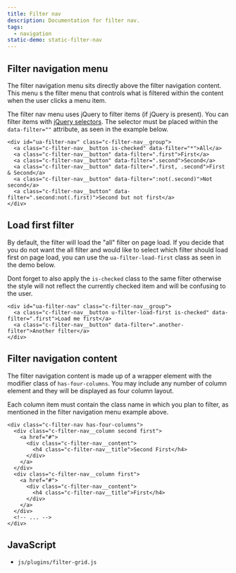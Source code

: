 ```yaml
---
title: Filter nav
description: Documentation for filter nav.
tags:
  - navigation
static-demo: static-filter-nav
---
```


## Filter navigation menu

The filter navigation menu sits directly above the filter navigation content. This menu s the filter menu that controls what is filtered within the content when the user clicks a menu item.

The filter nav menu uses jQuery to filter items (if jQuery is present). You can filter items with [jQuery selectors](http://api.jquery.com/category/selectors/). The selector must be placed within the `data-filter=""` attribute, as seen in the example below.

```html_example
<div id="ua-filter-nav" class="c-filter-nav__group">
  <a class="c-filter-nav__button is-checked" data-filter="*">All</a>
  <a class="c-filter-nav__button" data-filter=".first">First</a>
  <a class="c-filter-nav__button" data-filter=".second">Second</a>
  <a class="c-filter-nav__button" data-filter=".first, .second">First & Second</a>
  <a class="c-filter-nav__button" data-filter=":not(.second)">Not second</a>
  <a class="c-filter-nav__button" data-filter=".second:not(.first)">Second but not first</a>
</div>
```

## Load first filter

By default, the filter will load the "all" filter on page load. If you decide that you do not want the all filter and would like to select which filter should load first on page load, you can use the `ua-filter-load-first` class as seen in the demo below. 

Dont forget to also apply the `is-checked` class to the same filter otherwise the style will not reflect the currently checked item and will be confusing to the user.

```html_example
<div id="ua-filter-nav" class="c-filter-nav__group">
  <a class="c-filter-nav__button u-filter-load-first is-checked" data-filter=".first">Load me first</a>
  <a class="c-filter-nav__button" data-filter=".another-filter">Another filter</a>
</div>
```

## Filter navigation content

The filter navigation content is made up of a wrapper element with the modifier class of `has-four-columns`. You may include any number of column element and they will be displayed as four column layout. 
 
Each column item must contain the class name in which you plan to filter, as mentioned in the filter navigation menu example above.

```html_example
<div class="c-filter-nav has-four-columns">
  <div class="c-filter-nav__column second first">
    <a href="#">
      <div class="c-filter-nav__content">
        <h4 class="c-filter-nav__title">Second First</h4>
      </div>
    </a>
  </div>
  <div class="c-filter-nav__column first">
    <a href="#">
      <div class="c-filter-nav__content">
        <h4 class="c-filter-nav__title">First</h4>
      </div>
    </a>
  </div>
  <!-- ... -->
</div>
```

## JavaScript

- `js/plugins/filter-grid.js`
